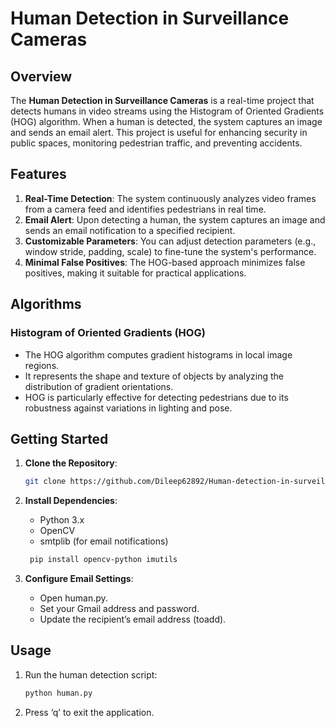 # Human Detection in Surveillance Cameras

## Overview
The **Human Detection in Surveillance Cameras** is a real-time project that detects humans in video streams using the Histogram of Oriented Gradients (HOG) algorithm. When a human is detected, the system captures an image and sends an email alert. This project is useful for enhancing security in public spaces, monitoring pedestrian traffic, and preventing accidents.

## Features
1. **Real-Time Detection**: The system continuously analyzes video frames from a camera feed and identifies pedestrians in real time.
2. **Email Alert**: Upon detecting a human, the system captures an image and sends an email notification to a specified recipient.
3. **Customizable Parameters**: You can adjust detection parameters (e.g., window stride, padding, scale) to fine-tune the system's performance.
4. **Minimal False Positives**: The HOG-based approach minimizes false positives, making it suitable for practical applications.

## Algorithms
### Histogram of Oriented Gradients (HOG)
- The HOG algorithm computes gradient histograms in local image regions.
- It represents the shape and texture of objects by analyzing the distribution of gradient orientations.
- HOG is particularly effective for detecting pedestrians due to its robustness against variations in lighting and pose.

## Getting Started
1. **Clone the Repository**:
   
   ```bash
   git clone https://github.com/Dileep62892/Human-detection-in-surveillance-cameras.git

3. **Install Dependencies**:
   - Python 3.x
   - OpenCV
   - smtplib (for email notifications)

   ```bash
    pip install opencv-python imutils

4. **Configure Email Settings**:
   - Open human.py.
   - Set your Gmail address and password.
   - Update the recipient’s email address (toadd).

## Usage
1. Run the human detection script:
   
    ```bash
    python human.py

3. Press ‘q’ to exit the application.
